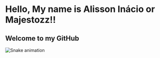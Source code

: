 # Hello, My name is Alisson Inácio or Majestozz!!
## Welcome to my GitHub


![Snake animation](https://github.com/USERNAME/USERNAME/blob/output/github-contribution-grid-snake.svg)

<!---
Majestozz/Majestozz is a ✨ special ✨ repository because its `README.md` (this file) appears on your GitHub profile.
You can click the Preview link to take a look at your changes.
--->
